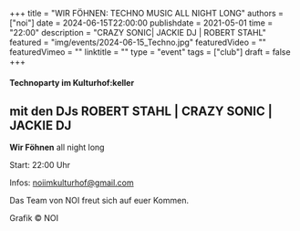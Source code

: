 +++
title = "WIR FÖHNEN: TECHNO MUSIC ALL NIGHT LONG"
authors = ["noi"]
date = 2024-06-15T22:00:00
publishdate = 2021-05-01
time = "22:00"
description = "CRAZY SONIC| JACKIE DJ | ROBERT STAHL"
featured = "img/events/2024-06-15_Techno.jpg"
featuredVideo = ""
featuredVimeo = ""
linktitle = ""
type = "event"
tags = ["club"]
draft = false
+++


#### Technoparty im Kulturhof:keller
## mit den DJs ROBERT STAHL | CRAZY SONIC | JACKIE DJ

**Wir Föhnen**
all night long

Start: 22:00 Uhr

Infos: noiimkulturhof@gmail.com

Das Team von NOI freut sich auf euer Kommen.

Grafik © NOI
